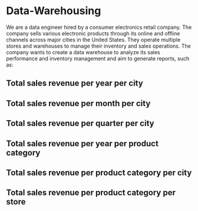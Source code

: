 # Data-Warehousing

We are a data engineer hired by a consumer electronics retail company. The company sells various electronic products through its online and offline channels across major cities in the United States. They operate multiple stores and warehouses to manage their inventory and sales operations. The company wants to create a data warehouse to analyze its sales performance and inventory management and aim to generate reports, such as:

## Total sales revenue per year per city
## Total sales revenue per month per city
## Total sales revenue per quarter per city
## Total sales revenue per year per product category
## Total sales revenue per product category per city
## Total sales revenue per product category per store
